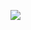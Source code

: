 ![](http://www.plantuml.com/plantuml/png/PP11JiD034NtFeMNwHNIHOk4XDWYE81976gH6GVRgPJRummB57KvVzxxu_7LWopMCaD8p8nFGyXTOiDdeI-ZWW2D0EW_d0qBVRCZeV7FoXuOYgFuCjE6KYUrGY5QaJvrpSiRuw1buP0zFIFqxnajfgtQcMouPLrwZQqyi3lPeUiC81Dsh_z9yciTBvVJBbNiDlOJ8FOlSkV7AGuJ0C_Es5Ljmbj-Gep7WrGr_Xv8k8uo0NZe0jSyv9f-0G00)
